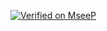 [![Verified on MseeP](https://mseep.ai/badge.svg)](https://mseep.ai/app=f0caf03a-6280-442b-949a-c76a87ac1f81)
